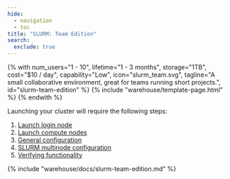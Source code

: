 ```yaml
---
hide:
  - navigation
  - toc
title: "SLURM: Team Edition"
search:
  exclude: true
---
```


{% with num_users="1 - 10", 
        lifetime="1 - 3 months",
        storage="1TB",
        cost="$10 / day",
        capability="Low",
        icon="slurm_team.svg",
        tagline="A small collaborative environment, great for teams running short projects.",
        id="slurm-team-edition"
%}
  {% include "warehouse/template-page.html" %}
{% endwith %}

Launching your cluster will require the following steps:

1. [Launch login node](#launch-login-node)
2. [Launch compute nodes](#launch-compute-nodes)
3. [General configuration](#general-configuration)
4. [SLURM multinode configuration](#slurm-multinode-configuration)
5. [Verifying functionality](#verifying-functionality)

{% include "warehouse/docs/slurm-team-edition.md" %}
